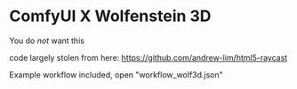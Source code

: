 ComfyUI X Wolfenstein 3D
=======
You do *not* want this

code largely stolen from here: https://github.com/andrew-lim/html5-raycast

Example workflow included, open "workflow_wolf3d.json"
